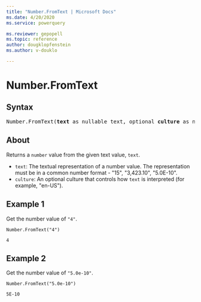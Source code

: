 ```yaml
---
title: "Number.FromText | Microsoft Docs"
ms.date: 4/20/2020
ms.service: powerquery

ms.reviewer: gepopell
ms.topic: reference
author: dougklopfenstein
ms.author: v-douklo

---
```

# Number.FromText

## Syntax

<pre>
Number.FromText(<b>text</b> as nullable text, optional <b>culture</b> as nullable text) as nullable number
</pre>
  
## About  
Returns a `number` value from the given text value, `text`. <ul> <li><code>text</code>: The textual representation of a number value. The representation must be in a common number format - "15", "3,423.10", "5.0E-10".</li> <li><code>culture</code>: An optional culture that controls how `text` is interpreted (for example, "en-US").</li> </ul>

## Example 1
Get the number value of `"4"`.

```powerquery-m
Number.FromText("4")
```

`4`

## Example 2
Get the number value of `"5.0e-10"`.

```powerquery-m
Number.FromText("5.0e-10")
```

`5E-10`
